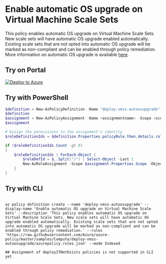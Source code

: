# Enable automatic OS upgrade on Virtual Machine Scale Sets

This policy enables automatic OS upgrade on Virtual Machine Scale Sets. New scale sets will have automatic OS upgrade enabled automatically. Existing scale sets that are not opted into automatic OS upgrade will be marked as non-compliant and can be enabled through policy remediation. More information on automatic OS upgrade is available [here](https://docs.microsoft.com/en-us/azure/virtual-machine-scale-sets/virtual-machine-scale-sets-automatic-upgrade).

## Try on Portal

[![Deploy to Azure](https://aka.ms/deploytoazurebutton)](https://portal.azure.com/#blade/Microsoft_Azure_Policy/CreatePolicyDefinitionBlade/uri/https%3A%2F%2Fraw.githubusercontent.com%2FAzure%2Fazure-policy%2Fmaster%2Fsamples%2FCompute%2Fdeploy-vmss-autoosupgrade%2Fazurepolicy.json)

## Try with PowerShell

````powershell
$definition = New-AzPolicyDefinition -Name "deploy-vmss-autoosupgrade" -DisplayName "Enable automatic OS upgrade on Virtual Machine Scale Sets" -description "This policy enables automatic OS upgrade on Virtual Machine Scale Sets. New scale sets will have automatic OS upgrade enabled automatically. Existing scale sets that are not opted into automatic OS upgrade will be marked as non-compliant and can be enabled through policy remediation." -Policy "https://raw.githubusercontent.com/Azure/azure-policy/master/samples/Compute/deploy-vmss-autoosupgrade/azurepolicy.rules.json" -Mode Indexed
$definition
$assignment = New-AzPolicyAssignment -Name <assignmentname> -Scope <scope> -Location <location> -AssignIdentity -PolicyDefinition $definition
$assignment

# Assign the permissions to the assignment's identity
$roleDefinitionIds = $definition.Properties.policyRule.then.details.roleDefinitionIds

if ($roleDefinitionIds.Count -gt 0)
{
    $roleDefinitionIds | ForEach-Object {
        $roleDefId = $_.Split("/") | Select-Object -Last 1
        New-AzRoleAssignment -Scope $assignment.Properties.Scope -ObjectId $assignment.Identity.PrincipalId -RoleDefinitionId $roleDefId
    }
}
````

## Try with CLI

````cli

az policy definition create --name 'deploy-vmss-autoosupgrade' --display-name 'Enable automatic OS upgrade on Virtual Machine Scale Sets' --description 'This policy enables automatic OS upgrade on Virtual Machine Scale Sets. New scale sets will have automatic OS upgrade enabled automatically. Existing scale sets that are not opted into automatic OS upgrade will be marked as non-compliant and can be enabled through policy remediation.' --rules 'https://raw.githubusercontent.com/Azure/azure-policy/master/samples/Compute/deploy-vmss-autoosupgrade/azurepolicy.rules.json' --mode Indexed

## Assignment of deployIfNotExists policies is not supported in CLI yet

````
